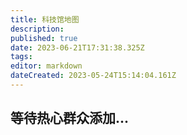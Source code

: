 ```yaml
---
title: 科技馆地图
description: 
published: true
date: 2023-06-21T17:31:38.325Z
tags: 
editor: markdown
dateCreated: 2023-05-24T15:14:04.161Z
---
```


## 等待热心群众添加...